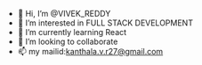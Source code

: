 - 👋 Hi, I’m @VIVEK_REDDY
- 👀 I’m interested in FULL STACK DEVELOPMENT
- 🌱 I’m currently learning React
- 💞️ I’m looking to collaborate
- 📫 my mailid:kanthala.v.r27@gmail.com

<!---
Vivekreddy20/Vivekreddy20 is a ✨ special ✨ repository because its `README.md` (this file) appears on your GitHub profile.
You can click the Preview link to take a look at your changes.
--->
